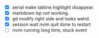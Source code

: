 - [x] aerial make tabline highlight disappear.
- [x] markdown lsp not working.
- [x] <leader>gd modify right side and looks weird.
- [x] session wait nvim quit done to restart
- [ ] nvim running long time, stuck event
